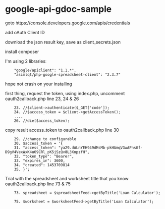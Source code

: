 # google-api-gdoc-sample

goto https://console.developers.google.com/apis/credentials

add oAuth Client ID

download the json result key, save as client_secrets.json

install composer

I'm using 2 libraries:

        "google/apiclient": "1.1.*",
        "asimlqt/php-google-spreadsheet-client": "2.3.7"

hope not crash on your installing

first thing, request the token, using index.php, uncomment oauth2callback.php line 23, 24 & 26

        23. //$client->authenticate($_GET['code']);
        24. //$access_token = $client->getAccessToken();
        ....
        26. //die($access_token);

copy result access_token to oauth2callback.php line 30

        29. //change to configurable
        30. $access_token = '{
        31. "access_token": "ya29.dALnYEH949dMsMb-pkHAmqVGwAPnsGf-D9gV4VexWxK4u69CRl_pK5jSzQv8L3XnpzfH",
        32. "token_type": "Bearer",
        33. "expires_in": 3600,
        34. "created": 1453709814
        35. }';

Trial with the spreadsheet and worksheet title that you know oauth2callback.php line 73 & 75

        73. spreadsheet = $spreadsheetFeed->getByTitle('Loan Calculator');

        75. $worksheet = $worksheetFeed->getByTitle('Loan Calculator');

